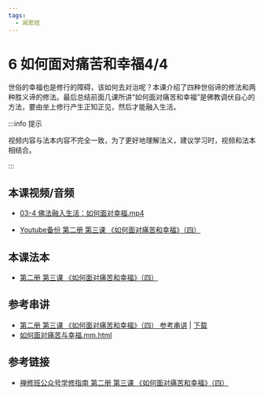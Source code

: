 ```yaml
---
tags:
  - 闻思班
---
```


# 6 如何面对痛苦和幸福4/4

世俗的幸福也是修行的障碍，该如何去对治呢？本课介绍了四种世俗谛的修法和两种胜义谛的修法。最后总结前面几课所讲“如何面对痛苦和幸福”是佛教调伏自心的方法，要由坐上修行产生正知正见，然后才能融入生活。

:::info 提示

视频内容与法本内容不完全一致，为了更好地理解法义，建议学习时，视频和法本相结合。

:::

## 本课视频/音频

* [03-4 佛法融入生活：如何面对幸福.mp4](https://f.huidengchanxiu.net/jmy/%e6%85%a7%e7%81%af%e7%a6%85%e4%bf%ae%e8%af%be/%e6%85%a7%e7%81%af%e7%a6%85%e4%bf%ae%e8%af%be%e7%ac%ac%e4%ba%8c%e5%86%8c/03-4%20%e4%bd%9b%e6%b3%95%e8%9e%8d%e5%85%a5%e7%94%9f%e6%b4%bb%ef%bc%9a%e5%a6%82%e4%bd%95%e9%9d%a2%e5%af%b9%e5%b9%b8%e7%a6%8f.mp4)

* [Youtube备份 第二册 第三课 《如何面对痛苦和幸福》（四）](https://www.youtube.com/watch?v=kMW536--Glw&list=PL7aUyQTIJqAjD33MPzguoKwShqtttVmg9&index=8)
  
## 本课法本

* [第二册 第三课 《如何面对痛苦和幸福》（四）](/books/b2/2-02)

## 参考串讲

* [第二册 第三课 《如何面对痛苦和幸福》（四） 参考串讲](http://view.officeapps.live.com/op/view.aspx?src=https://f.huidengchanxiu.net/hdv/f/up/2020慧灯禅修班第二册第二课.pptx) | [下载](https://f.huidengchanxiu.net/hdv/f/up/2020慧灯禅修班第二册第二课.pptx)
* [如何面对痛苦与幸福.mm.html](https://f.huidengchanxiu.net/hdv/f/up/如何面对痛苦与幸福.mm.html)

## 参考链接

* [禅修班公众号学修指南 第二册 第三课 《如何面对痛苦和幸福》（四）](https://mp.weixin.qq.com/s?__biz=MzI2NTQ1NDcxNg==&mid=100001950&idx=1&sn=0c5a2569a6200ff6f545839314da67e8&scene=19#wechat_redirect)
